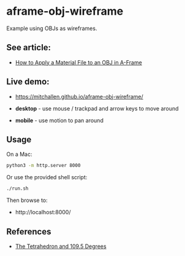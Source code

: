 aframe-obj-wireframe
==

Example using OBJs as wireframes.

## See article:

* [How to Apply a Material File to an OBJ in A-Frame](https://scriptable.com/aframe/aframe-object-material)

## Live demo:

* https://mitchallen.github.io/aframe-obj-wireframe/

* **desktop** - use mouse / trackpad and arrow keys to move around
* **mobile** - use motion to pan around

## Usage

On a Mac:

```sh
python3 -m http.server 8000
```

Or use the provided shell script:

```sh
./run.sh
```

Then browse to:

* http://localhost:8000/

## References

* [The Tetrahedron and 109.5 Degrees](https://www.ctralie.com/Teaching/Tetrahedron/)




